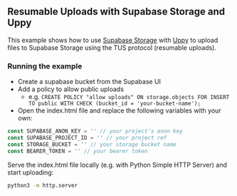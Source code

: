 ## Resumable Uploads with Supabase Storage and Uppy

This example shows how to use [Supabase Storage](https://supabase.io/docs/reference/javascript/storage) with [Uppy](https://uppy.io/) to upload files to Supabase Storage using the TUS protocol (resumable uploads).

### Running the example

- Create a supabase bucket from the Supabase UI
- Add a policy to allow public uploads
  - e.g. `CREATE POLICY "allow uploads" ON storage.objects FOR INSERT TO public WITH CHECK (bucket_id = 'your-bucket-name');`
- Open the index.html file and replace the following variables with your own:

```js
const SUPABASE_ANON_KEY = '' // your project's anon key
const SUPABASE_PROJECT_ID = '' // your project ref
const STORAGE_BUCKET = '' // your storage bucket name
const BEARER_TOKEN = '' // your bearer token
```

Serve the index.html file locally (e.g. with Python Simple HTTP Server) and start uploading:

```bash
python3 -m http.server
```
